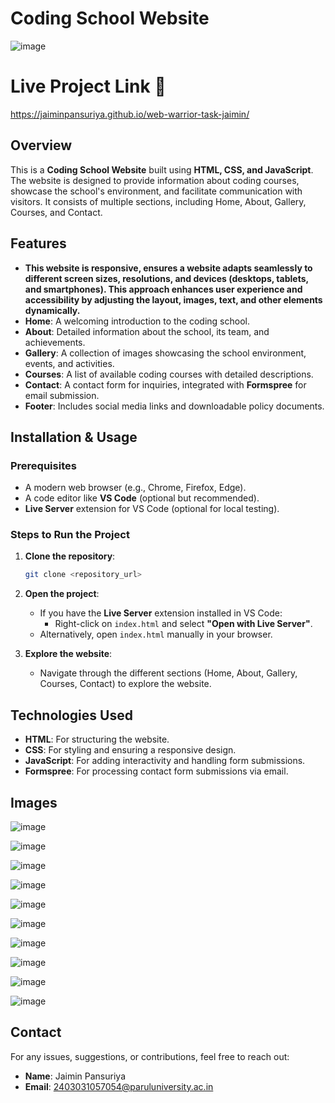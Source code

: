 
# Coding School Website

![image](https://github.com/user-attachments/assets/e2bdedb5-903c-4ac2-b8cb-3933834450f6)

# Live Project Link 🚀
https://jaiminpansuriya.github.io/web-warrior-task-jaimin/


## Overview

This is a **Coding School Website** built using **HTML, CSS, and JavaScript**. The website is designed to provide information about coding courses, showcase the school's environment, and facilitate communication with visitors. It consists of multiple sections, including Home, About, Gallery, Courses, and Contact.

## Features
- **This website is responsive, ensures a website adapts seamlessly to different screen sizes, resolutions, and devices (desktops, tablets, and smartphones). This approach enhances user experience and accessibility by adjusting the layout, images, text, and other elements dynamically.**
- **Home**: A welcoming introduction to the coding school.
- **About**: Detailed information about the school, its team, and achievements.
- **Gallery**: A collection of images showcasing the school environment, events, and activities.
- **Courses**: A list of available coding courses with detailed descriptions.
- **Contact**: A contact form for inquiries, integrated with **Formspree** for email submission.
- **Footer**: Includes social media links and downloadable policy documents.

## Installation & Usage

### Prerequisites
- A modern web browser (e.g., Chrome, Firefox, Edge).
- A code editor like **VS Code** (optional but recommended).
- **Live Server** extension for VS Code (optional for local testing).

### Steps to Run the Project

1. **Clone the repository**:
   ```bash
   git clone <repository_url>
   ```

2. **Open the project**:
   - If you have the **Live Server** extension installed in VS Code:
     - Right-click on `index.html` and select **"Open with Live Server"**.
   - Alternatively, open `index.html` manually in your browser.

3. **Explore the website**:
   - Navigate through the different sections (Home, About, Gallery, Courses, Contact) to explore the website.

## Technologies Used

- **HTML**: For structuring the website.
- **CSS**: For styling and ensuring a responsive design.
- **JavaScript**: For adding interactivity and handling form submissions.
- **Formspree**: For processing contact form submissions via email.


## Images


![image](https://github.com/user-attachments/assets/e2bdedb5-903c-4ac2-b8cb-3933834450f6)

![image](https://github.com/user-attachments/assets/c46518e8-bf72-4fd3-bd16-2a8784e5a280)

![image](https://github.com/user-attachments/assets/3b45f2d0-2c6a-473a-8514-5ef667a1b1f9)

![image](https://github.com/user-attachments/assets/6697b77f-4063-4abb-9723-56b26b3e19cc)

![image](https://github.com/user-attachments/assets/77af66dd-cfee-4ea5-9db0-44c0e171ae5b)

![image](https://github.com/user-attachments/assets/b9eec6c7-184d-422f-b751-33d7016696a9)

![image](https://github.com/user-attachments/assets/d89ae828-bac6-4b76-a663-61b3226b1254)

![image](https://github.com/user-attachments/assets/5b63f529-dcc2-4b37-a146-59a3a7dda03f)

![image](https://github.com/user-attachments/assets/42659823-6901-4c94-ad12-1626b6ddc1d2)

![image](https://github.com/user-attachments/assets/b72220f5-9fc1-4140-a7a9-bdc4b8d4111d)


## Contact

For any issues, suggestions, or contributions, feel free to reach out:

- **Name**: Jaimin Pansuriya
- **Email**: 2403031057054@paruluniversity.ac.in
